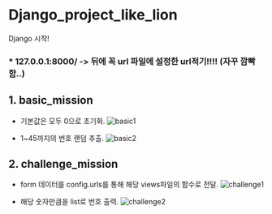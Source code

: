 # Django_project_like_lion
Django 시작!

### * 127.0.0.1:8000/ -> 뒤에 꼭 url 파일에 설정한 url적기!!!! (자꾸 깜빡함..)

## 1. basic_mission

- 기본값은 모두 0으로 초기화.
![basic1](https://user-images.githubusercontent.com/102863300/162603068-e5f52bd5-290c-43a2-842e-e745640488f2.PNG)

- 1~45까지의 번호 랜덤 추출.
![basic2](https://user-images.githubusercontent.com/102863300/162603076-d722de90-e1bb-47ff-90f6-85ccefe1b049.PNG)



## 2. challenge_mission

- form 데이터를 config.urls를 통해 해당 views파일의 함수로 전달.
![challenge1](https://user-images.githubusercontent.com/102863300/162603083-4a7b1c9b-9f8d-43a4-a526-d3a7d1c61981.PNG)

- 해당 숫자만큼을 list로 번호 출력.
![challenge2](https://user-images.githubusercontent.com/102863300/162603088-3a7bca4b-2e09-4ba9-8a06-7f4fbae94832.PNG)
